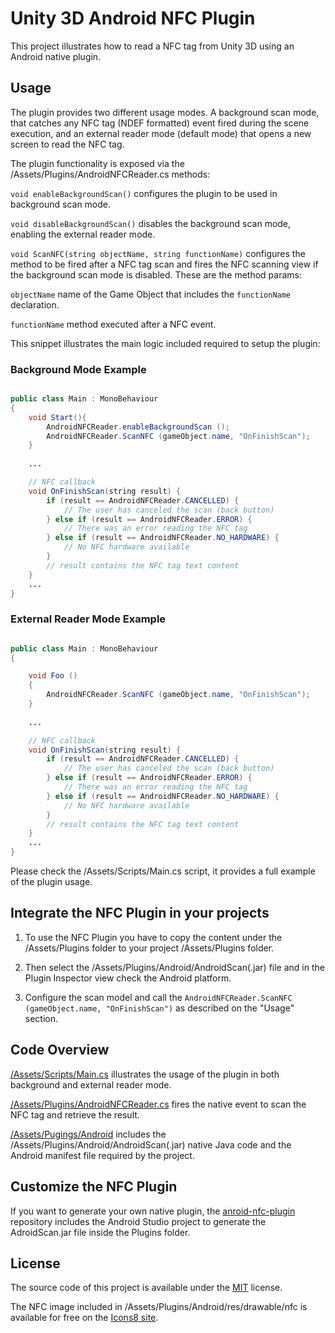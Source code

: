 # Unity 3D Android NFC Plugin

This project illustrates how to read a NFC tag from Unity 3D using an Android native plugin.

## Usage

The plugin provides two different usage modes. A background scan mode, that catches any NFC tag (NDEF formatted) event fired during the scene execution, and an external reader mode (default mode) that opens a new screen to read the NFC tag.

The plugin functionality is exposed via the /Assets/Plugins/AndroidNFCReader.cs methods:

`void enableBackgroundScan()` configures the plugin to be used in background scan mode.

`void disableBackgroundScan()` disables the background scan mode, enabling the external reader mode.

`void ScanNFC(string objectName, string functionName)` configures the method to be fired after a NFC tag scan and fires the NFC scanning view if the background scan mode is disabled. These are the method params:

`objectName` name of the Game Object that includes the `functionName` declaration.

`functionName` method executed after a NFC event.

This snippet illustrates the main logic included required to setup the plugin: 

### Background Mode Example


```java

public class Main : MonoBehaviour
{
	void Start(){
		AndroidNFCReader.enableBackgroundScan ();
		AndroidNFCReader.ScanNFC (gameObject.name, "OnFinishScan");
	}
	
	...

	// NFC callback
	void OnFinishScan(string result) {
		if (result == AndroidNFCReader.CANCELLED) {
			// The user has canceled the scan (back button)
		} else if (result == AndroidNFCReader.ERROR) {
			// There was an error reading the NFC tag
		} else if (result == AndroidNFCReader.NO_HARDWARE) {
			// No NFC hardware available
		}
		// result contains the NFC tag text content
	}
	...
}

```

### External Reader Mode Example


```java

public class Main : MonoBehaviour
{

	void Foo ()
	{
		AndroidNFCReader.ScanNFC (gameObject.name, "OnFinishScan");
	}
	
	...

	// NFC callback
	void OnFinishScan(string result) {
		if (result == AndroidNFCReader.CANCELLED) {
			// The user has canceled the scan (back button)
		} else if (result == AndroidNFCReader.ERROR) {
			// There was an error reading the NFC tag
		} else if (result == AndroidNFCReader.NO_HARDWARE) {
			// No NFC hardware available
		}
		// result contains the NFC tag text content
	}
	...
}
```

Please check the /Assets/Scripts/Main.cs script, it provides a full example of the plugin usage.


## Integrate the NFC Plugin in your projects

1. To use the NFC Plugin you have to copy the content under the  /Assets/Plugins folder to your project /Assets/Plugins folder.

2. Then select the /Assets/Plugins/Android/AndroidScan(.jar) file and in the Plugin Inspector view check the Android platform.

3. Configure the scan model and call the `AndroidNFCReader.ScanNFC (gameObject.name, "OnFinishScan")` as described on the "Usage" section.

## Code Overview

[/Assets/Scripts/Main.cs](https://github.com/twisprite-developers/unity-nfc-plugin/blob/master/Assets/Scripts/Main.cs) illustrates the usage of the plugin in both background and external reader mode.

[/Assets/Plugins/AndroidNFCReader.cs](https://github.com/twisprite-developers/unity-nfc-plugin/blob/master/Assets/Plugins/AndroidNFCReader.cs) fires the native event to scan the NFC tag and retrieve the result.

[/Assets/Pugings/Android](https://github.com/twisprite-developers/unity-nfc-plugin/tree/master/Assets/Plugins/Android) includes the /Assets/Plugins/Android/AndroidScan(.jar) native Java code and the Android manifest file required by the project.


## Customize the NFC Plugin

If you want to generate your own native plugin, the [anroid-nfc-plugin](https://github.com/twisprite-developers/anroid-nfc-plugin) repository includes the Android Studio project to generate the AdroidScan.jar file inside the Plugins folder.

## License

The source code of this project is available under the [MIT](https://opensource.org/licenses/MIT) license.

The NFC image included in /Assets/Plugins/Android/res/drawable/nfc is available for free on the [Icons8 site](https://icons8.com/web-app/2305/nfc-sign).




